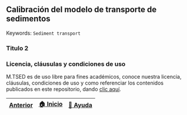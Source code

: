 ## Calibración del modelo de transporte de sedimentos
Keywords: `Sediment transport` 

### Titulo 2


### Licencia, cláusulas y condiciones de uso

M.TSED es de uso libre para fines académicos, conoce nuestra licencia, cláusulas, condiciones de uso y como referenciar los contenidos publicados en este repositorio, dando [clic aquí](https://github.com/mflatouche/M.TSED/wiki/License).


| [Anterior](../3_Resultados) | [:house: Inicio](../../README.md) | [:beginner: Ayuda]() |
|--------------------|-----------------------------------|----------------------|

[^1]: Federal Agency Stream Restoration Working Group. (2001). _Stream Corridor Restoration: Principles, Processes, and Practices_. FISRWG.